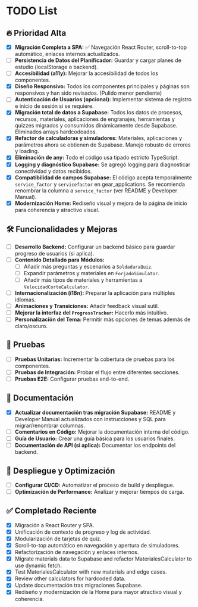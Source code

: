 # TODO List

## 🔥 Prioridad Alta

- [x] **Migración Completa a SPA:** ✅ Navegación React Router, scroll-to-top automático, enlaces internos actualizados.
- [ ] **Persistencia de Datos del Planificador:** Guardar y cargar planes de estudio (localStorage o backend).
- [ ] **Accesibilidad (a11y):** Mejorar la accesibilidad de todos los componentes.
- [x] **Diseño Responsivo:** Todos los componentes principales y páginas son responsivos y han sido revisados. (Pulido menor pendiente)
- [ ] **Autenticación de Usuarios (opcional):** Implementar sistema de registro e inicio de sesión si se requiere.
- [x] **Migración total de datos a Supabase:** Todos los datos de procesos, recursos, materiales, aplicaciones de engranajes, herramientas y quizzes migrados y consumidos dinámicamente desde Supabase. Eliminados arrays hardcodeados.
- [x] **Refactor de calculadoras y simuladores:** Materiales, aplicaciones y parámetros ahora se obtienen de Supabase. Manejo robusto de errores y loading.
- [x] **Eliminación de any:** Todo el código usa tipado estricto TypeScript.
- [x] **Logging y diagnóstico Supabase:** Se agregó logging para diagnosticar conectividad y datos recibidos.
- [x] **Compatibilidad de campos Supabase:** El código acepta temporalmente `service_factor` y `servicefactor` en gear_applications. Se recomienda renombrar la columna a `service_factor` (ver README y Developer Manual).
- [x] **Modernización Home:** Rediseño visual y mejora de la página de inicio para coherencia y atractivo visual.

## 🛠️ Funcionalidades y Mejoras

- [ ] **Desarrollo Backend:** Configurar un backend básico para guardar progreso de usuarios (si aplica).
- [ ] **Contenido Detallado para Módulos:**
  - [ ] Añadir más preguntas y escenarios a `SoldaduraQuiz`.
  - [ ] Expandir parámetros y materiales en `ForjadoSimulator`.
  - [ ] Añadir más tipos de materiales y herramientas a `VelocidadCorteCalculator`.
- [ ] **Internacionalización (i18n):** Preparar la aplicación para múltiples idiomas.
- [ ] **Animaciones y Transiciones:** Añadir feedback visual sutil.
- [ ] **Mejorar la interfaz del `ProgressTracker`:** Hacerlo más intuitivo.
- [ ] **Personalización del Tema:** Permitir más opciones de temas además de claro/oscuro.

## 🧪 Pruebas

- [ ] **Pruebas Unitarias:** Incrementar la cobertura de pruebas para los componentes.
- [ ] **Pruebas de Integración:** Probar el flujo entre diferentes secciones.
- [ ] **Pruebas E2E:** Configurar pruebas end-to-end.

## 📝 Documentación

- [x] **Actualizar documentación tras migración Supabase:** README y Developer Manual actualizados con instrucciones y SQL para migrar/renombrar columnas.
- [ ] **Comentarios en Código:** Mejorar la documentación interna del código.
- [ ] **Guía de Usuario:** Crear una guía básica para los usuarios finales.
- [ ] **Documentación de API (si aplica):** Documentar los endpoints del backend.

## 🚀 Despliegue y Optimización

- [ ] **Configurar CI/CD:** Automatizar el proceso de build y despliegue.
- [ ] **Optimización de Performance:** Analizar y mejorar tiempos de carga.

## ✅ Completado Reciente

- [x] Migración a React Router y SPA.
- [x] Unificación de contexto de progreso y log de actividad.
- [x] Modularización de tarjetas de quiz.
- [x] Scroll-to-top automático en navegación y apertura de simuladores.
- [x] Refactorización de navegación y enlaces internos.
- [x] Migrate materials data to Supabase and refactor MaterialesCalculator to use dynamic fetch.
- [x] Test MaterialesCalculator with new materials and edge cases.
- [x] Review other calculators for hardcoded data.
- [x] Update documentación tras migraciones Supabase.
- [x] Rediseño y modernización de la Home para mayor atractivo visual y coherencia.
